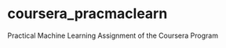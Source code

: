 coursera_pracmaclearn
=====================

Practical Machine Learning Assignment of the Coursera Program

